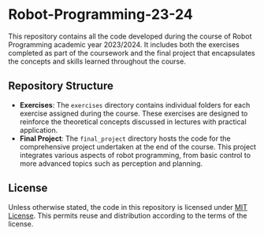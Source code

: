 # Robot-Programming-23-24
This repository contains all the code developed during the course of Robot Programming academic year 2023/2024. It includes both the exercises completed as part of the coursework and the final project that encapsulates the concepts and skills learned throughout the course.

## Repository Structure
- **Exercises**: The `exercises` directory contains individual folders for each exercise assigned during the course. These exercises are designed to reinforce the theoretical concepts discussed in lectures with practical application.
- **Final Project**: The `final_project` directory hosts the code for the comprehensive project undertaken at the end of the course. This project integrates various aspects of robot programming, from basic control to more advanced topics such as perception and planning.


## License
Unless otherwise stated, the code in this repository is licensed under [MIT License](LICENSE.md). This permits reuse and distribution according to the terms of the license.
